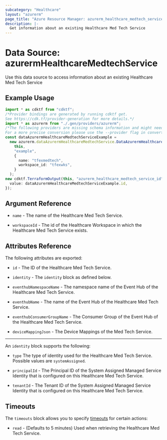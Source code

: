 ```yaml
---
subcategory: "Healthcare"
layout: "azurerm"
page_title: "Azure Resource Manager: azurerm_healthcare_medtech_service"
description: |-
  Get information about an existing Healthcare Med Tech Service
---
```


# Data Source: azurermHealthcareMedtechService

Use this data source to access information about an existing Healthcare Med Tech Service

## Example Usage

```typescript
import * as cdktf from "cdktf";
/*Provider bindings are generated by running cdktf get.
See https://cdk.tf/provider-generation for more details.*/
import * as azurerm from "./.gen/providers/azurerm";
/*The following providers are missing schema information and might need manual adjustments to synthesize correctly: azurerm.
For a more precise conversion please use the --provider flag in convert.*/
const dataAzurermHealthcareMedtechServiceExample =
  new azurerm.dataAzurermHealthcareMedtechService.DataAzurermHealthcareMedtechService(
    this,
    "example",
    {
      name: "tfexmedtech",
      workspace_id: "tfexwks",
    }
  );
new cdktf.TerraformOutput(this, "azurerm_healthcare_medtech_service_id", {
  value: dataAzurermHealthcareMedtechServiceExample.id,
});

```

## Argument Reference

*   `name` - The name of the Healthcare Med Tech Service.

*   `workspaceId` - The id of the Healthcare Workspace in which the Healthcare Med Tech Service exists.

## Attributes Reference

The following attributes are exported:

*   `id` - The ID of the Healthcare Med Tech Service.

*   `identity` - The `identity` block as defined below.

*   `eventhubNamespaceName` - The namespace name of the Event Hub of the Healthcare Med Tech Service.

*   `eventhubName` - The name of the Event Hub of the Healthcare Med Tech Service.

*   `eventhubConsumerGroupName` - The Consumer Group of the Event Hub of the Healthcare Med Tech Service.

*   `deviceMappingJson` - The Device Mappings of the Med Tech Service.

***

An `identity` block supports the following:

*   `type` The type of identity used for the Healthcare Med Tech Service. Possible values are `systemAssigned`.

*   `principalId` - The Principal ID of the System Assigned Managed Service Identity that is configured on this Healthcare Med Tech Service.

*   `tenantId` - The Tenant ID of the System Assigned Managed Service Identity that is configured on this Healthcare Med Tech Service.

## Timeouts

The `timeouts` block allows you to specify [timeouts](https://www.terraform.io/docs/configuration/resources.html#timeouts) for certain actions:

* `read` - (Defaults to 5 minutes) Used when retrieving the Healthcare Med Tech Service.
